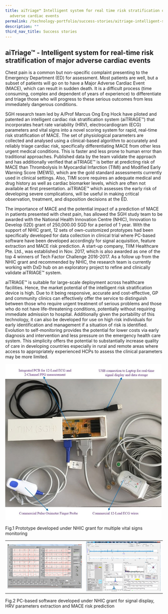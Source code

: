 ```yaml
---
title: aiTriage™ Intelligent system for real time risk stratification of major
  adverse cardiac events
permalink: /technology-portfolio/success-stories/aitriage-intelligent-system/
description: ""
third_nav_title: Success stories
---
```

aiTriage™ - Intelligent system for real-time risk stratification of major adverse cardiac events
------------------------------------------------------------------------------------------------

Chest pain is a common but non-specific complaint presenting to the Emergency Department (ED) for assessment. Most patients are well, but a subset of patients will go on to have a Major Adverse Cardiac Event (MACE), which can result in sudden death. It is a difficult process (time consuming, complex and dependent of years of experience) to differentiate and triage those who will progress to these serious outcomes from less immediately dangerous conditions.

SGH research team led by A/Prof Marcus Ong Eng Hock have piloted and patented an intelligent cardiac risk stratification system (aiTRIAGE™) that incorporates heart rate variability (HRV), electrocardiogram (ECG) parameters and vital signs into a novel scoring system for rapid, real-time risk stratification of MACE. The set of physiological parameters are collected and analysed using a clinical-based algorithm to accurately and reliably triage cardiac risk, specifically differentiating MACE from other less urgent medical conditions. This is faster and less prone to human error than traditional approaches. Published data by the team validate the approach and has additionally verified that aiTRIAGE™ is better at predicting risk of MACE than Thrombolysis In Myocardial Infarction (TIMI) and Modified Early Warning Score (MEWS), which are the gold standard assessments currently used in clinical settings. Also, TIMI score requires an adequate medical and drug history as well as cardiac biomarker levels, which are often not available at first presentation. aiTRIAGE™ which assesses the early risk of developing severe complications, will be useful in making critical observation, treatment, and disposition decisions at the ED.

The importance of MACE and the potential impact of a prediction of MACE in patients presented with chest pain, has allowed the SGH study team to be awarded with the National Health Innovation Centre (NHIC), Innovation to Develop (I2D) grant of 250,000.00 SGD for a period of 1 year. With the support of NHIC grant, 12 sets of own-customized prototypes had been specifically developed for data collection in clinical trial where PC-based software have been developed accordingly for signal acquisition, feature extraction and MACE risk prediction. A start-up company, TIIM Healthcare Pte. Ltd., was established in Nov. 2017, which is also awarded as one of the top 4 winners of Tech Factor Challenge 2016-2017. As a follow up from the NHIC grant and recommended by NHIC, the research team is currently working with DxD hub on an exploratory project to refine and clinically validate aiTRIAGE™ system.

aiTRIAGE™ is suitable for large-scale deployment across healthcare facilities. Hence, the market potential of the intelligent risk stratification device is high. Due to it being responsive, accurate and cost-effective, GP and community clinics can effectively offer the service to distinguish between those who require urgent treatment of serious problems and those who do not have life-threatening conditions, potentially without requiring immediate admission to hospital. Additionally given the portability of this technology, it can also be developed for use on high risk individuals for early identification and management if a situation of risk is identified. Evolution to self-monitoring provides the potential for lower costs via early diagnosis and intervention and less pressure on the emergency health care system. This simplicity offers the potential to substantially increase quality of care in developing countries especially in rural and remote areas where access to appropriately experienced HCPs to assess the clinical parameters may be more limited.

![](/images/Technology%20Portfolio/Success%20Stories/AiTriage/success_aitriage1.jpg)

Fig.1 Prototype developed under NHIC grant for multiple vital signs monitoring

<table>
	<tbody>
		<tr>
			<td width="50%">
				<img src="/images/Technology%20Portfolio/Success%20Stories/AiTriage/success_aitriage2.jpg">
			</td>
			<td width="50%">
				<img src="/images/Technology%20Portfolio/Success%20Stories/AiTriage/success_aitriage3.jpg">
			</td>
		</tr>
	</tbody>
</table>

Fig.2 PC-based software developed under NHIC grant for signal display, HRV parameters extraction and MACE risk prediction
